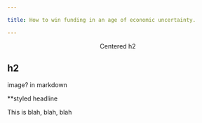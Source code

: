 ```yaml
---

title: How to win funding in an age of economic uncertainty.

---
```


<div align="center">

Centered h2

</div>


## h2

image? in markdown


**styled headline 

This is blah, blah, blah